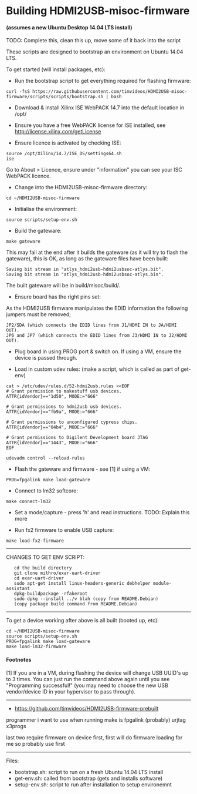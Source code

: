 # Building HDMI2USB-misoc-firmware
#### (assumes a new Ubuntu Desktop 14.04 LTS install)

TODO: Complete this, clean this up, move some of it back into the script

These scripts are designed to bootstrap an environment on Ubuntu 14.04 LTS.

To get started (will install packages, etc):

  * Run the bootstrap script to get everything required for flashing firmware:
  ```
  curl -fsS https://raw.githubusercontent.com/timvideos/HDMI2USB-misoc-firmware/scripts/scripts/bootstrap.sh | bash
  ```

  * Download & install Xilinx ISE WebPACK 14.7 into the default location in /opt/

  * Ensure you have a free WebPACK license for ISE installed, see http://license.xilinx.com/getLicense

  * Ensure licence is activated by checking ISE:
  ```
  source /opt/Xilinx/14.7/ISE_DS/settings64.sh
  ise
  ```
  Go to About > Licence, ensure under "information" you can see your ISC WebPACK licence.

  * Change into the HDMI2USB-misoc-firmware directory:
  ```
  cd ~/HDMI2USB-misoc-firmware
  ```

  * Initialise the environment:
  ```
  source scripts/setup-env.sh
  ```

  * Build the gateware:
  ```
  make gateware
  ```

  This may fail at the end after it builds the gateware (as it will try to flash the gateware), this is OK, as long as the gateware files have been built:

  ```
  Saving bit stream in "atlys_hdmi2usb-hdmi2usbsoc-atlys.bit".
  Saving bit stream in "atlys_hdmi2usb-hdmi2usbsoc-atlys.bin".
  ```

   The built gateware will be in build/misoc/build/.

  * Ensure board has the right pins set:

  As the HDMI2USB firmware manipulates the EDID information the following jumpers must be removed;

  ```
  JP2/SDA (which connects the EDID lines from J1/HDMI IN to JA/HDMI OUT).
  JP6 and JP7 (which connects the EDID lines from J3/HDMI IN to J2/HDMI OUT).
  ```

  * Plug board in using PROG port & switch on.  If using a VM, ensure the device is passed through.

  * Load in custom udev rules:
  (make a script, which is called as part of get-env)

```
cat > /etc/udev/rules.d/52-hdmi2usb.rules <<EOF
# Grant permission to makestuff usb devices.
ATTR{idVendor}=="1d50", MODE:="666"

# Grant permissions to hdmi2usb usb devices.
ATTR{idVendor}=="fb9a", MODE:="666"

# Grant permissions to unconfigured cypress chips.
ATTR{idVendor}=="04b4", MODE:="666"

# Grant permissions to Digilent Development board JTAG
ATTR{idVendor}=="1443", MODE:="666"
EOF

udevadm control --reload-rules
```
  * Flash the gateware and firmware - see [1] if using a VM:

  ```
  PROG=fpgalink make load-gateware
  ```

  * Connect to lm32 softcore:
  ```
  make connect-lm32
  ```

  * Set a mode/capture - press 'h' and read instructions. TODO: Explain this more

  * Run fx2 firmware to enable USB capture:
  ```
  make load-fx2-firmware
  ```

---

CHANGES TO GET ENV SCRIPT:

```
   cd the build directory
   git clone mithro/exar-uart-driver
   cd exar-uart-driver
   sudo apt-get install linux-headers-generic debhelper module-assistant
   dpkg-buildpackage -rfakeroot
   sudo dpkg --install ../v blah (copy from README.Debian)
   (copy package build command from README.Debian)
```

---

To get a device working after above is all built (booted up, etc):
```
cd ~/HDMI2USB-misoc-firmware
source scripts/setup-env.sh
PROG=fpgalink make load-gateware
make load-lm32-firmware
```

#### Footnotes

  [1] If you are in a VM, during flashing the device will change USB UUID's up to 3 times.  You can just run the command above again until you see "Programming successful!" (you may need to choose the new USB vendor/device ID in your hypervisor to pass through).

---

  * https://github.com/timvideos/HDMI2USB-firmware-prebuilt

  programmer i want to use when running make is
  fpgalink (probably)
  urjtag
  x3progs

  last two require firmware on device first, first will do firmware loading for me
  so probably use first

---

Files:

  * bootstrap.sh: script to run on a fresh Ubuntu 14.04 LTS install
  * get-env.sh: called from bootstrap (gets and installs software)
  * setup-env.sh: script to run after installation to setup environemnt

